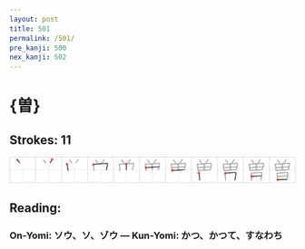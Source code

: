 ```yaml
---
layout: post
title: 501
permalink: /501/
pre_kanji: 500
nex_kanji: 502
---
```


# {曽}

## Strokes: 11

<div class="stroke"><img src="../images/E69BBD.png" /></div>

## Reading:

### On-Yomi: ソウ、ソ、ゾウ &mdash; Kun-Yomi: かつ、かつて、すなわち
